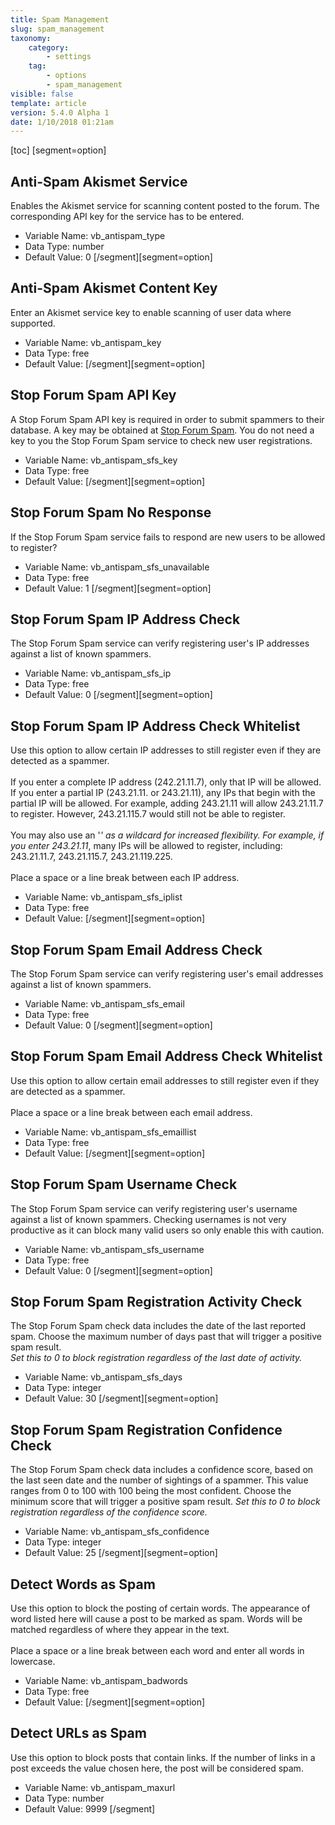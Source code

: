 ```yaml
---
title: Spam Management
slug: spam_management
taxonomy:
    category:
        - settings
    tag:
        - options
        - spam_management
visible: false
template: article
version: 5.4.0 Alpha 1
date: 1/10/2018 01:21am
---
```


[toc]
[segment=option]

## Anti-Spam Akismet Service
Enables the Akismet service for scanning content posted to the forum. The corresponding API key for the service has to be entered.



- Variable Name: vb_antispam_type
- Data Type: number
- Default Value: 0
[/segment][segment=option]

## Anti-Spam Akismet Content Key
Enter an Akismet service key to enable scanning of user data where supported.



- Variable Name: vb_antispam_key
- Data Type: free
- Default Value: 
[/segment][segment=option]

## Stop Forum Spam API Key
A Stop Forum Spam API key is required in order to submit spammers to their database. A key may be obtained at <a href="http://www.stopforumspam.com">Stop Forum Spam</a>. You do not need a key to you the Stop Forum Spam service to check new user registrations.



- Variable Name: vb_antispam_sfs_key
- Data Type: free
- Default Value: 
[/segment][segment=option]

## Stop Forum Spam No Response
If the Stop Forum Spam service fails to respond are new users to be allowed to register?



- Variable Name: vb_antispam_sfs_unavailable
- Data Type: free
- Default Value: 1
[/segment][segment=option]

## Stop Forum Spam IP Address Check
The Stop Forum Spam service can verify registering user's IP addresses against a list of known spammers.



- Variable Name: vb_antispam_sfs_ip
- Data Type: free
- Default Value: 0
[/segment][segment=option]

## Stop Forum Spam IP Address Check Whitelist
Use this option to allow certain IP addresses to still register even if they are detected as a spammer.
<br /><br />
If you enter a complete IP address (242.21.11.7), only that IP will be allowed.
If you enter a partial IP (243.21.11. or 243.21.11), any IPs that begin with the partial IP will be allowed. For example, adding 243.21.11 will allow 243.21.11.7 to register. However, 243.21.115.7 would still not be able to register.
<br /><br />
You may also use an '*' as a wildcard for increased flexibility. For example, if you enter 243.21.11*, many IPs will be allowed to register, including: 243.21.11.7, 243.21.115.7, 243.21.119.225.
<br /><br />
Place a space or a line break between each IP address.



- Variable Name: vb_antispam_sfs_iplist
- Data Type: free
- Default Value: 
[/segment][segment=option]

## Stop Forum Spam Email Address Check
The Stop Forum Spam service can verify registering user's email addresses against a list of known spammers.



- Variable Name: vb_antispam_sfs_email
- Data Type: free
- Default Value: 0
[/segment][segment=option]

## Stop Forum Spam Email Address Check Whitelist
Use this option to allow certain email addresses to still register even if they are detected as a spammer.
<br /><br />
Place a space or a line break between each email address.



- Variable Name: vb_antispam_sfs_emaillist
- Data Type: free
- Default Value: 
[/segment][segment=option]

## Stop Forum Spam Username Check
The Stop Forum Spam service can verify registering user's username against a list of known spammers.  Checking usernames is not very productive as it can block many valid users so only enable this with caution.



- Variable Name: vb_antispam_sfs_username
- Data Type: free
- Default Value: 0
[/segment][segment=option]

## Stop Forum Spam Registration Activity Check
The Stop Forum Spam check data includes the date of the last reported spam. Choose the maximum number of days past that will trigger a positive spam result.<br /><dfn>Set this to 0 to block registration regardless of the last date of activity.</dfn>



- Variable Name: vb_antispam_sfs_days
- Data Type: integer
- Default Value: 30
[/segment][segment=option]

## Stop Forum Spam Registration Confidence Check
The Stop Forum Spam check data includes a confidence score, based on the last seen date and the number of sightings of a spammer. This value ranges from 0 to 100 with 100 being the most confident.  Choose the minimum score that will trigger a positive spam result.
<dfn>Set this to 0 to block registration regardless of the confidence score.</dfn>



- Variable Name: vb_antispam_sfs_confidence
- Data Type: integer
- Default Value: 25
[/segment][segment=option]

## Detect Words as Spam
Use this option to block the posting of certain words. The appearance of word listed here will cause a post to be marked as spam. Words will be matched regardless of where they appear in the text.
<br /><br />
Place a space or a line break between each word and enter all words in lowercase.



- Variable Name: vb_antispam_badwords
- Data Type: free
- Default Value: 
[/segment][segment=option]

## Detect URLs as Spam
Use this option to block posts that contain links. If the number of links in a post exceeds the value chosen here, the post will be considered spam.



- Variable Name: vb_antispam_maxurl
- Data Type: number
- Default Value: 9999
[/segment]